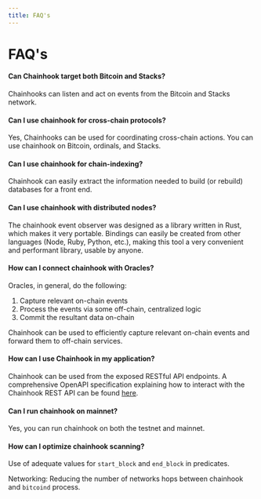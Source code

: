 ```yaml
---
title: FAQ's
---
```


# FAQ's

#### **Can Chainhook target both Bitcoin and Stacks?**

Chainhooks can listen and act on events from the Bitcoin and Stacks network.

#### **Can I use chainhook for cross-chain protocols?**

Yes, Chainhooks can be used for coordinating cross-chain actions. You can use chainhook on Bitcoin, ordinals, and Stacks.

#### **Can I use chainhook for chain-indexing?**

Chainhook can easily extract the information needed to build (or rebuild) databases for a front end.

#### **Can I use chainhook with distributed nodes?**

The chainhook event observer was designed as a library written in Rust, which makes it very portable. Bindings can easily be created from other languages (Node, Ruby, Python, etc.), making this tool a very convenient and performant library, usable by anyone.

#### **How can I connect chainhook with Oracles?**

Oracles, in general, do the following:
 1. Capture relevant on-chain events
 2. Process the events via some off-chain, centralized logic
 3. Commit the resultant data on-chain
 
 Chainhook can be used to efficiently capture relevant on-chain events and forward them to off-chain services.

#### **How can I use Chainhook in my application?**

Chainhook can be used from the exposed RESTful API endpoints. A comprehensive OpenAPI specification explaining how to interact with the Chainhook REST API can be found [here](https://raw.githubusercontent.com/hirosystems/chainhook/develop/docs/chainhook-openapi.json).

#### **Can I run chainhook on mainnet?**

Yes, you can run chainhook on both the testnet and mainnet.

#### **How can I optimize chainhook scanning?**

Use of adequate values for `start_block` and `end_block` in predicates.

Networking: Reducing the number of networks hops between chainhook and `bitcoind` process.

